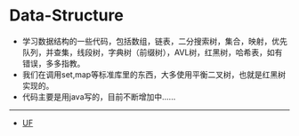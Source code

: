 # Data-Structure
* 学习数据结构的一些代码，包括数组，链表，二分搜索树，集合，映射，优先队列，并查集，线段树，字典树（前缀树），AVL树，红黑树，哈希表，如有错误，多多指教。
* 我们在调用set,map等标准库里的东西，大多使用平衡二叉树，也就是红黑树实现的。
* 代码主要是用java写的，目前不断增加中......
---
* [UF](#https://github.com/Schofi/Happy-With-Data-Structure-Java/tree/master/Union%20Find)
